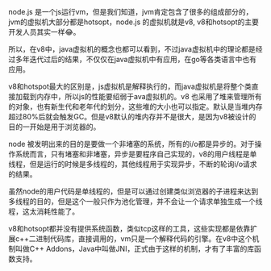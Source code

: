 node.js 是一个js运行vm，但是我们知道，jvm肯定包含了很多的组成部分的，jvm的虚拟机大部分都是hotsopt，node.js 的虚拟机就是v8, v8和hotsopt的主要开发人员其实一样😂。

所以，在v8中，java虚拟机的概念也都可以看到，不过java虚拟机中的理论都是经过多年迭代过后的结果，不仅仅在java虚拟机中有应用，在go等各类语言中也有应用。

v8和hotspot最大的区别是，js虚拟机是解释执行的，而java虚拟机是将整个类直接加载到内存中，所以js的性能要绍弱于ava虚拟机的。v8 也采用了堆来管理所有的对象，也有新生代和老年代的划分，这些堆的大小也可以指定。默认是当堆内存超过80%后就会触发GC。但是v8默认的堆内存并不是很大，是因为v8被设计的目的一开始是用于浏览器的。

node 被发明出来的目的是要做一个非堵塞的系统，所有的i/o都是异步的。对于操作系统而言，只有堵塞和非堵塞，异步是要程序自己实现的，v8的用户线程是单线程，但是运行的时候是多线程的，其他线程用于实现异步，不断的轮询i/o请求的结果。

虽然node的用户代码是单线程的，但是可以通过创建类似浏览器的子进程来达到多线程的目的，但是这个一般只作为池化管理，并不会让一个请求单独生成一个线程，这太消耗性能了。

v8和hotsopt都并没有提供系统函数，类似tcp这样的工具，这些实现都是依靠扩展c++二进制代码库，直接调用的，vm只是一个解释代码的引擎。在v8中这个机制叫做C++ Addons，Java中叫做JNI，正式由于这样的机制，才有了丰富的库函数支持。